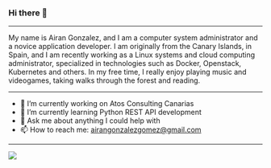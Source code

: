 ### Hi there 👋
---

My name is Airan Gonzalez, and I am a computer system administrator and a novice application developer. I am originally from the Canary Islands, in Spain, and I am recently working as a Linux systems and cloud computing administrator, specialized in technologies such as Docker, Openstack, Kubernetes and others. In my free time, I really enjoy playing music and videogames, taking walks through the forest and reading. 

---

- 🔭 I’m currently working on Atos Consulting Canarias
- 🌱 I’m currently learning Python REST API development
- 💬 Ask me about anything I could help with
- 📫 How to reach me: airangonzalezgomez@gmail.com

---
![](https://upload.wikimedia.org/wikipedia/commons/2/20/Matrix_Digital_rain_banner.gif)

